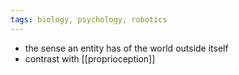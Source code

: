 ```yaml
---
tags: biology, psychology, robotics
---
```


- the sense an entity has of the world outside itself
- contrast with [[proprioception]]